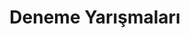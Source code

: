 ---
layout: category
headline: "Deneme Yarışmaları 2020"
subline: "Bu sayfada ülkemizde düzenlenen <strong>deneme yarışması</strong>, kayıtları bulunmaktadır. Bu <strong>deneme
    yarışmalarının</strong> bazılarında <strong>para ödülü</strong> bulunmaktadır. Aşağıda gösterilen <strong>deneme
    yarışmaları 2019</strong> ve 2020 yılında yapılacak olan yarışmaları göstermektedir."
title: "Deneme Yarışmaları"
key: "deneme yarışması"
description: "Deneme yarışması 2019, Deneme yarışmaları, Deneme yarışması duyuruları, deneme yarışmaları 2020"
permalink: "deneme-yarismalari/"
---